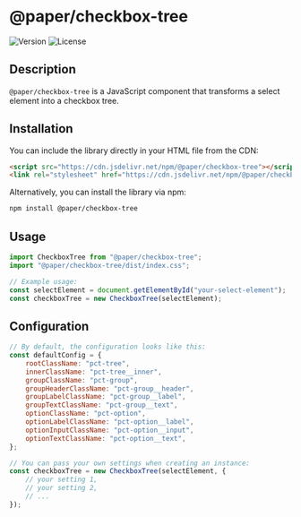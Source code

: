# @paper/checkbox-tree

![Version](https://img.shields.io/npm/v/@paper/checkbox-tree)
![License](https://img.shields.io/npm/l/@paper/checkbox-tree)

## Description

`@paper/checkbox-tree` is a JavaScript component that transforms a select element into a checkbox tree.

## Installation

You can include the library directly in your HTML file from the CDN:

```html
<script src="https://cdn.jsdelivr.net/npm/@paper/checkbox-tree"></script>
<link rel="stylesheet" href="https://cdn.jsdelivr.net/npm/@paper/checkbox-tree/dist/index.css">
```

Alternatively, you can install the library via npm:

```bash
npm install @paper/checkbox-tree
```

## Usage

```js
import CheckboxTree from "@paper/checkbox-tree";
import "@paper/checkbox-tree/dist/index.css";

// Example usage:
const selectElement = document.getElementById("your-select-element");
const checkboxTree = new CheckboxTree(selectElement);
```

## Configuration

```js
// By default, the configuration looks like this:
const defaultConfig = {
    rootClassName: "pct-tree",
    innerClassName: "pct-tree__inner",
    groupClassName: "pct-group",
    groupHeaderClassName: "pct-group__header",
    groupLabelClassName: "pct-group__label",
    groupTextClassName: "pct-group__text",
    optionClassName: "pct-option",
    optionLabelClassName: "pct-option__label",
    optionInputClassName: "pct-option__input",
    optionTextClassName: "pct-option__text",
};

// You can pass your own settings when creating an instance:
const checkboxTree = new CheckboxTree(selectElement, {
    // your setting 1,
    // your setting 2,
    // ...
});
```
